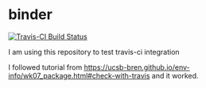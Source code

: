 # binder

[![Travis-CI Build Status](https://travis-ci.org/bbest/mypackage.svg?branch=master)](https://travis-ci.com/lrjoshi/binder)
    


I am using this repository to test travis-ci integration 

I followed tutorial from https://ucsb-bren.github.io/env-info/wk07_package.html#check-with-travis and it worked.

